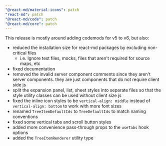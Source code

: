 ```yaml
---
"@react-md/material-icons": patch
"react-md": patch
"@react-md/code": patch
"@react-md/core": patch
---
```


This release is mostly around adding codemods for v5 to v6, but also:

- reduced the installation size for react-md packages by excluding non-critical files
  - i.e. Ignore test files, mocks, files that aren't required for source maps, etc
- fixed documentation
- removed the invalid server component comments since they aren't server components. they are just components that do not require client side js
- split the expansion panel, list, sheet styles into separate files so that the style utility classes can be used without client size js
- fixed the inline icon styles to be `vertical-align: middle` instead of `vertical-align: bottom` to work with more font sizes
- renamed `TreeItemDefaultIds` to `TreeDefaultIds` to match naming conventions
- fixed some vertical tabs and scroll button styles
- added more convenience pass-through props to the `useTabs` hook options
- added the `TreeItemRenderer` utility type
